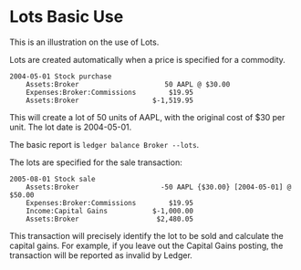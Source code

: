 # Lots Basic Use

This is an illustration on the use of Lots.

Lots are created automatically when a price is specified for a commodity.

```ledger
2004-05-01 Stock purchase
    Assets:Broker                     50 AAPL @ $30.00
    Expenses:Broker:Commissions        $19.95
    Assets:Broker                  $-1,519.95
```    

This will create a lot of 50 units of AAPL, with the original cost of $30 per unit. The lot date is 2004-05-01.

The basic report is `ledger balance Broker --lots`.

The lots are specified for the sale transaction:

```ledger
2005-08-01 Stock sale
    Assets:Broker                    -50 AAPL {$30.00} [2004-05-01] @ $50.00
    Expenses:Broker:Commissions        $19.95
    Income:Capital Gains           $-1,000.00
    Assets:Broker                   $2,480.05
```

This transaction will precisely identify the lot to be sold and calculate the capital gains. For example, if you leave out the Capital Gains posting, the transaction will be reported as invalid by Ledger.

